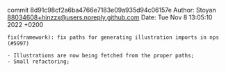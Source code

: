 commit 8d91c98cf2a6ba4766e7183e09a935d94c06157e
Author: Stoyan <88034608+hinzzx@users.noreply.github.com>
Date:   Tue Nov 8 13:05:10 2022 +0200

    fix(framework): fix paths for generating illustration imports in nps (#5997)
    
    - Illustrations are now being fetched from the proper paths;
    - Small refactoring;
